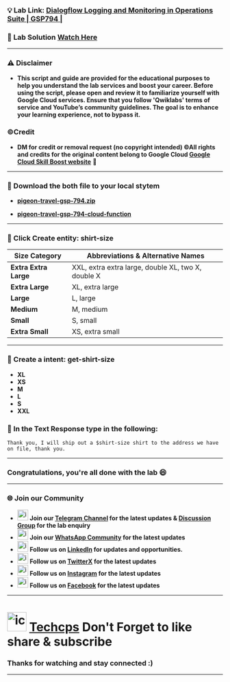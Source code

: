 
### 💡 Lab Link: [Dialogflow Logging and Monitoring in Operations Suite | GSP794 |](https://www.cloudskillsboost.google/focuses/12366?parent=catalog)

### 🚀 Lab Solution [Watch Here](https://youtu.be/jQR3puiKCDM)

---

### ⚠️ Disclaimer
- **This script and guide are provided for  the educational purposes to help you understand the lab services and boost your career. Before using the script, please open and review it to familiarize yourself with Google Cloud services. Ensure that you follow 'Qwiklabs' terms of service and YouTube’s community guidelines. The goal is to enhance your learning experience, not to bypass it.**

### ©Credit
- **DM for credit or removal request (no copyright intended) ©All rights and credits for the original content belong to Google Cloud [Google Cloud Skill Boost website](https://www.cloudskillsboost.google/)** 🙏

---

### 🚨 Download the both file to your local stytem
- **[pigeon-travel-gsp-794.zip](https://storage.cloud.google.com/qwiklabs-resources-ccai-quest/pigeon-travel-gsp-794.zip)**

- **[pigeon-travel-gsp-794-cloud-function](https://storage.cloud.google.com/qwiklabs-resources-ccai-quest/pigeon-travel-gsp-794-cloud-function.zip)**
---

### 🚀 Click Create entity: **shirt-size**

| Size Category      | Abbreviations & Alternative Names          |
|-------------------|------------------------------------------|
| **Extra Extra Large** | XXL, extra extra large, double XL, two X, double X |
| **Extra Large**     | XL, extra large                         |
| **Large**          | L, large                                |
| **Medium**         | M, medium                               |
| **Small**          | S, small                                |
| **Extra Small**    | XS, extra small                         |

---

### 🚀 Create a intent: **get-shirt-size**
- **XL**
- **XS**
- **M**
- **L**
- **S**
- **XXL**

### 🚀 In the Text Response type in the following:
```
Thank you, I will ship out a $shirt-size shirt to the address we have on file, thank you.
```
---

### Congratulations, you're all done with the lab 😄

---

### 🌐 Join our Community

- <img src="https://github.com/user-attachments/assets/a4a4b767-151c-461d-bca1-da6d4c0cd68a" alt="icon" width="25" height="25"> **Join our [Telegram Channel](https://t.me/Techcps) for the latest updates & [Discussion Group](https://t.me/Techcpschat) for the lab enquiry**
- <img src="https://github.com/user-attachments/assets/aa10b8b2-5424-40bc-8911-7969f29f6dae" alt="icon" width="25" height="25"> **Join our [WhatsApp Community](https://whatsapp.com/channel/0029Va9nne147XeIFkXYv71A) for the latest updates**
- <img src="https://github.com/user-attachments/assets/b9da471b-2f46-4d39-bea9-acdb3b3a23b0" alt="icon" width="25" height="25"> **Follow us on [LinkedIn](https://www.linkedin.com/company/techcps/) for updates and opportunities.**
- <img src="https://github.com/user-attachments/assets/a045f610-775d-432a-b171-97a2d19718e2" alt="icon" width="25" height="25"> **Follow us on [TwitterX](https://twitter.com/Techcps_/) for the latest updates**
- <img src="https://github.com/user-attachments/assets/84e23456-7ed3-402a-a8a9-5d2fb5b44849" alt="icon" width="25" height="25"> **Follow us on [Instagram](https://instagram.com/techcps/) for the latest updates**
- <img src="https://github.com/user-attachments/assets/fc77ddc4-5b3b-42a9-a8da-e5561dce0c70" alt="icon" width="25" height="25"> **Follow us on [Facebook](https://facebook.com/techcps/) for the latest updates**

---

# <img src="https://github.com/user-attachments/assets/6ee41001-c795-467c-8d96-06b56c246b9c" alt="icon" width="45" height="45"> [Techcps](https://www.youtube.com/@techcps) Don't Forget to like share & subscribe

### Thanks for watching and stay connected :)
---
